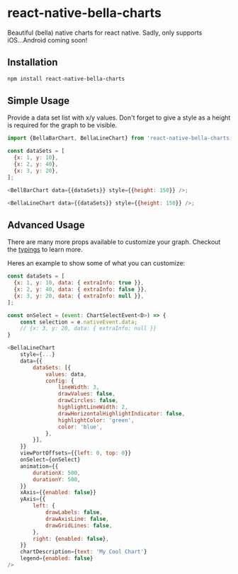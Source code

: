 # react-native-bella-charts

Beautiful (bella) native charts for react native. Sadly, only supports iOS...Android coming soon!

## Installation

```sh
npm install react-native-bella-charts
```

## Simple Usage

Provide a data set list with x/y values. Don't forget to give a style as a height is required for the graph to be visible.

```js
import {BellaBarChart, BellaLineChart} from 'react-native-bella-charts';

const dataSets = [
  {x: 1, y: 10},
  {x: 2, y: 40},
  {x: 3, y: 20},
];

<BellBarChart data={{dataSets}} style={{height: 150}} />;

<BellaLineChart data={{dataSets}} style={{height: 150}} />;
```

## Advanced Usage

There are many more props available to customize your graph. Checkout the [typings](https://github.com/dylanlane061/BusinessIntelligence/blob/master/react-native-bella-charts/src/types.ts) to learn more.

Heres an example to show some of what you can customize:

```js
const dataSets = [
  {x: 1, y: 10, data: { extraInfo: true }},
  {x: 2, y: 40, data: { extraInfo: false }},
  {x: 3, y: 20, data: { extraInfo: null }},
];

const onSelect = (event: ChartSelectEvent<D>) => {
    const selection = e.nativeEvent.data;
    // {x: 3, y: 20, data: { extraInfo: null }}
}

<BellaLineChart
    style={...}
    data={{
        dataSets: [{
            values: data,
            config: {
                lineWidth: 3,
                drawValues: false,
                drawCircles: false,
                highlightLineWidth: 2,
                drawHorizontalHighlightIndicator: false,
                highlightColor: 'green',
                color: 'blue',
            },
        }],
    }}
    viewPortOffsets={{left: 0, top: 0}}
    onSelect={onSelect}
    animation={{
        durationX: 500,
        durationY: 500,
    }}
    xAxis={{enabled: false}}
    yAxis={{
        left: {
            drawLabels: false,
            drawAxisLine: false,
            drawGridLines: false,
        },
        right: {enabled: false},
    }}
    chartDescription={text: 'My Cool Chart'}
    legend={enabled: false}
/>
```
